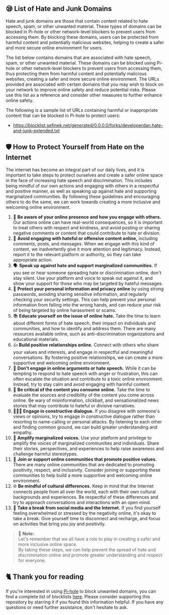 ## 😪 List of Hate and Junk Domains
Hate and junk domains are those that contain content related to hate speech, spam, or other unwanted material.
These types of domains can be blocked in Pi-hole or other network-level blockers to prevent users from accessing them.
By blocking these domains, users can be protected from harmful content and potentially malicious websites, helping to create a safer and more secure online environment for users.

The list below contains domains that are associated with hate speech, spam, or other unwanted material.
These domains can be blocked using Pi-hole or other network-level blockers to prevent users from accessing them, thus protecting them from harmful content and potentially malicious websites, creating a safer and more secure online environment.
The URLs provided are associated with certain domains that you may wish to block on your network to improve online safety and reduce potential risks.
Please use this list as a reference and consider other measures to further enhance online safety.

The following is a sample list of URLs containing harmful or inappropriate content that can be blocked in Pi-hole to protect users:
- https://blocklist.sefinek.net/generated/0.0.0.0/forks/developerdan.hate-and-junk-extended.txt

## 🛡️ How to Protect Yourself from Hate on the Internet
The internet has become an integral part of our daily lives, and it is important to take steps to protect ourselves and create a safer online space in the face of increasing hate speech and discrimination.
This includes being mindful of our own actions and engaging with others in a respectful and positive manner, as well as speaking up against hate and supporting marginalized communities.
By following these guidelines and encouraging others to do the same, we can work towards creating a more inclusive and welcoming online environment.

1. 🔎 **Be aware of your online presence and how you engage with others.**
Our actions online can have real-world consequences, so it is important to treat others with respect and kindness, and avoid posting or sharing negative comments or content that could contribute to hate or division.
2. 🚫 **Avoid engaging with hateful or offensive content online,**
including comments, posts, and messages. When we engage with this kind of content, we inadvertently give it more attention and legitimacy. Instead, report it to the relevant platform or authority, so they can take appropriate action.
3. 🗣️ **Speak up against hate and support marginalized communities.**
If you see or hear someone spreading hate or discrimination online, don't stay silent. Use your platform and voice to speak out against it, and show your support for those who may be targeted by hateful messages.
4. 📝 **Protect your personal information and privacy online** by using strong passwords, avoiding sharing sensitive information, and regularly checking your security settings. This can help prevent your personal information from falling into the wrong hands, and can reduce your risk of being targeted by online harassment or scams.
5. 📚 **Educate yourself on the issue of online hate.**
Take the time to learn about different forms of hate speech, their impact on individuals and communities, and how to identify and address them. There are many resources available online, such as anti-discrimination organizations and educational materials.
6. 👍 **Build positive relationships online.**
Connect with others who share your values and interests, and engage in respectful and meaningful conversations. By fostering positive relationships, we can create a more supportive and welcoming online environment.
7. 🚫 **Don't engage in online arguments or hate speech.**
While it can be tempting to respond to hate speech with anger or frustration, this can often escalate the situation and contribute to a toxic online environment. Instead, try to stay calm and avoid engaging with harmful content.
8. 🤔 **Be critical of the content you consume online.**
Take the time to evaluate the sources and credibility of the content you come across online. Be wary of misinformation, clickbait, and sensationalized news stories that may contribute to hateful or divisive narratives.
9. 🧑‍🤝‍🧑 **Engage in constructive dialogue.**
If you disagree with someone's views or opinions, try to engage in constructive dialogue rather than resorting to name-calling or personal attacks. By listening to each other and finding common ground, we can build greater understanding and empathy.
10. 📢 **Amplify marginalized voices.** Use your platform and privilege to amplify the voices of marginalized communities and individuals. Share their stories, perspectives, and experiences to help raise awareness and challenge harmful stereotypes.
11. 🤝 **Join or support online communities that promote positive values.**
There are many online communities that are dedicated to promoting positivity, respect, and inclusivity. Consider joining or supporting these communities to help build a more supportive and welcoming online environment.
12. 🌐 **Be mindful of cultural differences.**
Keep in mind that the Internet connects people from all over the world, each with their own cultural backgrounds and experiences. Be respectful of these differences and try to approach conversations and interactions with an open mind.
13. 📲 **Take a break from social media and the Internet.**
If you find yourself feeling overwhelmed or stressed by the negativity online, it's okay to take a break. Give yourself time to disconnect and recharge, and focus on activities that bring you joy and positivity.

> 🌟 **Note:**   
> Let's remember that we all have a role to play in creating a safer and more inclusive online space.  
> By taking these steps, we can help prevent the spread of hate and discrimination online and promote greater understanding and respect for everyone.

## 🐈 Thank you for reading
If you're interested in using [Pi-hole](../What%20is%20Pi-hole.md) to block unwanted domains, you can find a complete list of blocklists [here](../../../lists/md/Pi-hole.md).
Please consider supporting this repository by starring it if you found this information helpful.
If you have any questions or need further assistance, don't hesitate to ask.